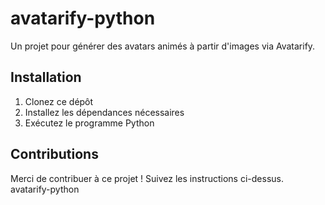 # avatarify-python
Un projet pour générer des avatars animés à partir d'images via Avatarify.

## Installation
1. Clonez ce dépôt
2. Installez les dépendances nécessaires
3. Exécutez le programme Python

## Contributions
Merci de contribuer à ce projet ! Suivez les instructions ci-dessus. avatarify-python
